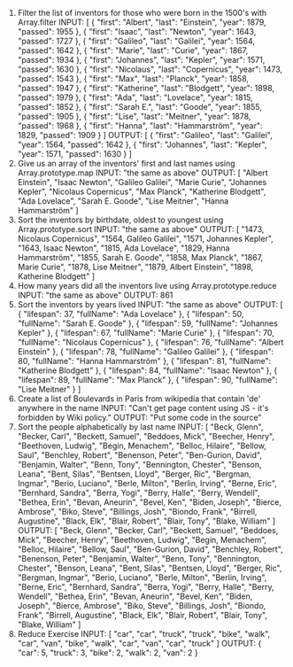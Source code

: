 1. Filter the list of inventors for those who were born in the 1500's with Array.filter
   INPUT: [
   {
   "first": "Albert",
   "last": "Einstein",
   "year": 1879,
   "passed": 1955
   },
   {
   "first": "Isaac",
   "last": "Newton",
   "year": 1643,
   "passed": 1727
   },
   {
   "first": "Galileo",
   "last": "Galilei",
   "year": 1564,
   "passed": 1642
   },
   {
   "first": "Marie",
   "last": "Curie",
   "year": 1867,
   "passed": 1934
   },
   {
   "first": "Johannes",
   "last": "Kepler",
   "year": 1571,
   "passed": 1630
   },
   {
   "first": "Nicolaus",
   "last": "Copernicus",
   "year": 1473,
   "passed": 1543
   },
   {
   "first": "Max",
   "last": "Planck",
   "year": 1858,
   "passed": 1947
   },
   {
   "first": "Katherine",
   "last": "Blodgett",
   "year": 1898,
   "passed": 1979
   },
   {
   "first": "Ada",
   "last": "Lovelace",
   "year": 1815,
   "passed": 1852
   },
   {
   "first": "Sarah E.",
   "last": "Goode",
   "year": 1855,
   "passed": 1905
   },
   {
   "first": "Lise",
   "last": "Meitner",
   "year": 1878,
   "passed": 1968
   },
   {
   "first": "Hanna",
   "last": "Hammarström",
   "year": 1829,
   "passed": 1909
   }
   ]
   OUTPUT: [
   {
   "first": "Galileo",
   "last": "Galilei",
   "year": 1564,
   "passed": 1642
   },
   {
   "first": "Johannes",
   "last": "Kepler",
   "year": 1571,
   "passed": 1630
   }
   ]
2. Give us an array of the inventors' first and last names using Array.prototype.map
   INPUT: "the same as above"
   OUTPUT: [
   "Albert Einstein",
   "Isaac Newton",
   "Galileo Galilei",
   "Marie Curie",
   "Johannes Kepler",
   "Nicolaus Copernicus",
   "Max Planck",
   "Katherine Blodgett",
   "Ada Lovelace",
   "Sarah E. Goode",
   "Lise Meitner",
   "Hanna Hammarström"
   ]
3. Sort the inventors by birthdate, oldest to youngest using Array.prototype.sort
   INPUT: "the same as above"
   OUTPUT: [
   "1473, Nicolaus Copernicus",
   "1564, Galileo Galilei",
   "1571, Johannes Kepler",
   "1643, Isaac Newton",
   "1815, Ada Lovelace",
   "1829, Hanna Hammarström",
   "1855, Sarah E. Goode",
   "1858, Max Planck",
   "1867, Marie Curie",
   "1878, Lise Meitner",
   "1879, Albert Einstein",
   "1898, Katherine Blodgett"
   ]
4. How many years did all the inventors live using Array.prototype.reduce
   INPUT: "the same as above"
   OUTPUT: 861
5. Sort the inventors by years lived
   INPUT: "the same as above"
   OUTPUT: [
   {
   "lifespan": 37,
   "fullName": "Ada Lovelace"
   },
   {
   "lifespan": 50,
   "fullName": "Sarah E. Goode"
   },
   {
   "lifespan": 59,
   "fullName": "Johannes Kepler"
   },
   {
   "lifespan": 67,
   "fullName": "Marie Curie"
   },
   {
   "lifespan": 70,
   "fullName": "Nicolaus Copernicus"
   },
   {
   "lifespan": 76,
   "fullName": "Albert Einstein"
   },
   {
   "lifespan": 78,
   "fullName": "Galileo Galilei"
   },
   {
   "lifespan": 80,
   "fullName": "Hanna Hammarström"
   },
   {
   "lifespan": 81,
   "fullName": "Katherine Blodgett"
   },
   {
   "lifespan": 84,
   "fullName": "Isaac Newton"
   },
   {
   "lifespan": 89,
   "fullName": "Max Planck"
   },
   {
   "lifespan": 90,
   "fullName": "Lise Meitner"
   }
   ]
6. Create a list of Boulevards in Paris from wikipedia that contain 'de' anywhere in the name
   INPUT: "Can't get page content using JS - it's forbidden by Wiki policy."
   OUTPUT: "Put some code in the source"
7. Sort the people alphabetically by last name
   INPUT: [
   "Beck, Glenn",
   "Becker, Carl",
   "Beckett, Samuel",
   "Beddoes, Mick",
   "Beecher, Henry",
   "Beethoven, Ludwig",
   "Begin, Menachem",
   "Belloc, Hilaire",
   "Bellow, Saul",
   "Benchley, Robert",
   "Benenson, Peter",
   "Ben-Gurion, David",
   "Benjamin, Walter",
   "Benn, Tony",
   "Bennington, Chester",
   "Benson, Leana",
   "Bent, Silas",
   "Bentsen, Lloyd",
   "Berger, Ric",
   "Bergman, Ingmar",
   "Berio, Luciano",
   "Berle, Milton",
   "Berlin, Irving",
   "Berne, Eric",
   "Bernhard, Sandra",
   "Berra, Yogi",
   "Berry, Halle",
   "Berry, Wendell",
   "Bethea, Erin",
   "Bevan, Aneurin",
   "Bevel, Ken",
   "Biden, Joseph",
   "Bierce, Ambrose",
   "Biko, Steve",
   "Billings, Josh",
   "Biondo, Frank",
   "Birrell, Augustine",
   "Black, Elk",
   "Blair, Robert",
   "Blair, Tony",
   "Blake, William"
   ]
   OUTPUT: [
   "Beck, Glenn",
   "Becker, Carl",
   "Beckett, Samuel",
   "Beddoes, Mick",
   "Beecher, Henry",
   "Beethoven, Ludwig",
   "Begin, Menachem",
   "Belloc, Hilaire",
   "Bellow, Saul",
   "Ben-Gurion, David",
   "Benchley, Robert",
   "Benenson, Peter",
   "Benjamin, Walter",
   "Benn, Tony",
   "Bennington, Chester",
   "Benson, Leana",
   "Bent, Silas",
   "Bentsen, Lloyd",
   "Berger, Ric",
   "Bergman, Ingmar",
   "Berio, Luciano",
   "Berle, Milton",
   "Berlin, Irving",
   "Berne, Eric",
   "Bernhard, Sandra",
   "Berra, Yogi",
   "Berry, Halle",
   "Berry, Wendell",
   "Bethea, Erin",
   "Bevan, Aneurin",
   "Bevel, Ken",
   "Biden, Joseph",
   "Bierce, Ambrose",
   "Biko, Steve",
   "Billings, Josh",
   "Biondo, Frank",
   "Birrell, Augustine",
   "Black, Elk",
   "Blair, Robert",
   "Blair, Tony",
   "Blake, William"
   ]
8. Reduce Exercise
   INPUT: [
   "car",
   "car",
   "truck",
   "truck",
   "bike",
   "walk",
   "car",
   "van",
   "bike",
   "walk",
   "car",
   "van",
   "car",
   "truck"
   ]
   OUTPUT: {
   "car": 5,
   "truck": 3,
   "bike": 2,
   "walk": 2,
   "van": 2
   }
